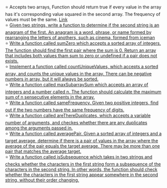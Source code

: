 :star: Accepts two arrays, Function should return true if every value in the array has it's corresponding value squared in the second array. The frequency of values must be the same. [Link](https://github.com/oucar/Data-Structures-Algorithms/blob/master/JS%2C%201-%20Problem%20Solving%20Patterns/squaredFreqSame.js)<br>
:star: [Given two strings, write a function to determine if the second string is an anagram of the first. An anagram is a word, phrase, or name formed by rearranging the letters of anothers, such as cinema, formed from iceman](https://github.com/oucar/Data-Structures-Algorithms/blob/master/JS%2C%201-%20Problem%20Solving%20Patterns/anagram.js)<br>
:star: [Write a function called sumZero which accepts a sorted array of integers. The function should find the first pair where the sum is 0. Return an array that includes both values tham sum to zero or undefined if a pair does not exists.](https://github.com/oucar/Data-Structures-Algorithms/blob/master/JS%2C%201-%20Problem%20Solving%20Patterns/sumZero.js)<br>
:star: [Implement a function called countUniqueValues, which accepts a sorted array, and counts the unique values in the array. There can be negative numbers in array, but it will always be sorted.](https://github.com/oucar/Data-Structures-Algorithms/blob/master/JS%2C%201-%20Problem%20Solving%20Patterns/countUnique.js)<br>
:star: [Write a function called maxSubarraySum which accepts an array of integers and a number called n. The function should calculate the maximum sum of n sensecutive elements in the array.](https://github.com/oucar/Data-Structures-Algorithms/blob/master/JS%2C%201-%20Problem%20Solving%20Patterns/maxSubarraySum.js)<br>
:star: [Write a function called sameFrequency. Given two positive integers, find out if the two numbers have the same frequency of digits.](https://github.com/oucar/Data-Structures-Algorithms/blob/master/JS%2C%201-%20Problem%20Solving%20Patterns/sameFrequency.js)<br>
:star: [Write a function called areThereDuplicates, which accepts a variable number of arguments, and checkes whether there are any duplicates among the arguments passed in.](https://github.com/oucar/Data-Structures-Algorithms/blob/master/JS%2C%201-%20Problem%20Solving%20Patterns/areThereDuplicates.js)<br>
:star: [Write a function called averagePair. Given a sorted array of integers and a target average, determine if there is a pair of values in the array where the average of the pair equals the target average. There may be more than one pair that matches the average target.](https://github.com/oucar/Data-Structures-Algorithms/blob/master/JS%2C%201-%20Problem%20Solving%20Patterns/averagePair.js)<br>
:star: [Write a function called isSubsequence which takes in two strings and checks whether the characters in the first string form a subsequence of the characters in the second string. In other words, the function should check whether the characters in the first string appear somewhere in the second string, without their order changing.](https://github.com/oucar/Data-Structures-Algorithms/blob/master/JS%2C%201-%20Problem%20Solving%20Patterns/isSubsequence.js)<br>
